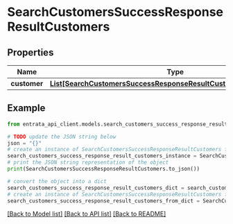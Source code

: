 # SearchCustomersSuccessResponseResultCustomers


## Properties

Name | Type | Description | Notes
------------ | ------------- | ------------- | -------------
**customer** | [**List[SearchCustomersSuccessResponseResultCustomersCustomerInner]**](SearchCustomersSuccessResponseResultCustomersCustomerInner.md) |  | 

## Example

```python
from entrata_api_client.models.search_customers_success_response_result_customers import SearchCustomersSuccessResponseResultCustomers

# TODO update the JSON string below
json = "{}"
# create an instance of SearchCustomersSuccessResponseResultCustomers from a JSON string
search_customers_success_response_result_customers_instance = SearchCustomersSuccessResponseResultCustomers.from_json(json)
# print the JSON string representation of the object
print(SearchCustomersSuccessResponseResultCustomers.to_json())

# convert the object into a dict
search_customers_success_response_result_customers_dict = search_customers_success_response_result_customers_instance.to_dict()
# create an instance of SearchCustomersSuccessResponseResultCustomers from a dict
search_customers_success_response_result_customers_from_dict = SearchCustomersSuccessResponseResultCustomers.from_dict(search_customers_success_response_result_customers_dict)
```
[[Back to Model list]](../README.md#documentation-for-models) [[Back to API list]](../README.md#documentation-for-api-endpoints) [[Back to README]](../README.md)


